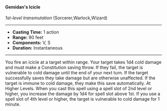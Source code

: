 #### Gemidan's Icicle
*1st-level transmutation* (Sorcerer,Warlock,Wizard)
___
- **Casting Time:** 1 action
- **Range:** 90 feet
- **Components:** V, S
- **Duration:** Instantaneous
---
You fire an icicle at a target within range. Your
target takes 1d4 cold damage and must make a
Constitution saving throw. If they fail, the target is
vulnerable to cold damage until the end of your
next turn. If the target successfully saves they take
damage but are otherwise unaffected. If the target is
immune to cold damage, they make this save
automatically.
At Higher Levels. When you cast this spell using
a spell slot of 2nd level or higher, you increase the
damage by 1d4 for spell slot above 1st. If you use a
spell slot of 4th level or higher, the target is
vulnerable to cold damage for 1 minute.
